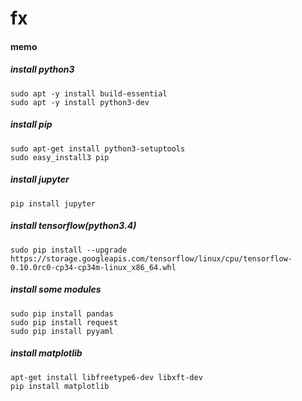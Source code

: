 # fx

#### memo

##### install python3
```
sudo apt -y install build-essential
sudo apt -y install python3-dev
```

##### install pip
```
sudo apt-get install python3-setuptools
sudo easy_install3 pip
```

##### install jupyter
```
pip install jupyter
```

##### install tensorflow(python3.4)
```
sudo pip install --upgrade https://storage.googleapis.com/tensorflow/linux/cpu/tensorflow-0.10.0rc0-cp34-cp34m-linux_x86_64.whl
```

##### install some modules 
```
sudo pip install pandas
sudo pip install request 
sudo pip install pyyaml
```

##### install matplotlib
```
apt-get install libfreetype6-dev libxft-dev
pip install matplotlib
```

